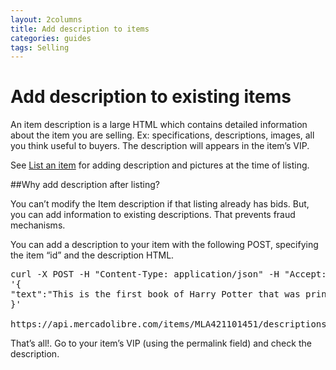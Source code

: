 ```yaml
---
layout: 2columns
title: Add description to items
categories: guides
tags: Selling
---
```


# Add description to existing items

An item description is a large HTML which contains detailed information about the item you are selling. Ex: specifications, descriptions, images, all you think useful to buyers. The description will appears in the item’s VIP.


See [List an item](/list-your-item) for adding description and pictures at the time of listing.

##Why add description after listing?

You can’t modify the Item description if that listing already has bids. But, you can add information to existing descriptions. That prevents fraud mechanisms.

You can add a description to your item with the following POST, specifying the item “id” and the description HTML.


<pre class="terminal">
curl -X POST -H "Content-Type: application/json" -H "Accept: application/json" -d
'{
"text":"This is the first book of Harry Potter that was printed outside the UK, {{"<strong> I bought it in San Francisco at the Harry Potters week in 2009 </strong>" | xml_escape }} Do not miss the opportunity, it is in perfect conditions and with a unique design cover"
}'

https://api.mercadolibre.com/items/MLA421101451/descriptions?access_token=$ACCESS_TOKEN
</pre>
That’s all!. Go to your item’s VIP (using the permalink field) and check the description.
